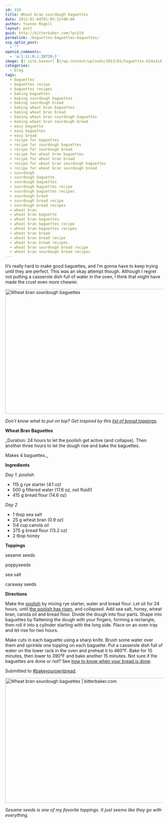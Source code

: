 ```yaml
---
id: 319
title: Wheat bran sourdough baguettes
date: 2013-01-04T01:05:22+00:00
author: Yvonne Rogell
layout: post
guid: http://bitterbaker.com/?p=319
permalink: /baguettes-baguettes-baguettes/
xcp_optin_post:
  - ""
openid_comments:
  - 'a:1:{i:0;i:38720;}'
image: {{ site.baseurl }}/wp-content/uploads/2013/01/baguettes-624x414.jpg
categories:
  - blog
tags:
  - baguettes
  - baguettes recipe
  - baguettes recipes
  - baking baguettes
  - baking sourdough baguettes
  - baking sourdough bread
  - baking wheat bran baguettes
  - baking wheat bran bread
  - baking wheat bran sourdough baguettes
  - baking wheat bran sourdough bread
  - easy baguette
  - easy baguettes
  - easy bread
  - recipe for baguettes
  - recipe for sourdough baguettes
  - recipe for sourdough bread
  - recipe for wheat bran baguettes
  - recipe for wheat bran bread
  - recipe for wheat bran sourdough baguettes
  - recipe for wheat bran sourdough bread
  - sourdough
  - sourdough baguette
  - sourdough baguettes
  - sourdough baguettes recipe
  - sourdough baguettes recipes
  - sourdough bread
  - sourdough bread recipe
  - sourdough bread recipes
  - wheat bran
  - wheat bran baguette
  - wheat bran baguettes
  - wheat bran baguettes recipe
  - wheat bran baguettes recipes
  - wheat bran bread
  - wheat bran bread recipe
  - wheat bran bread recipes
  - wheat bran sourdough bread recipe
  - wheat bran sourdough bread recipes
---
```

It&#8217;s really hard to make good baguettes, and I&#8217;m gonna have to keep trying until they are perfect. This was an okay attempt though. Although I regret not putting a casserole dish full of water in the oven, I think that might have made the crust even more chewier.

[<img class="pinthis" title="Wheat bran sourdough baguettes | bitterbaker.com" alt="Wheat bran sourdough baguettes" src="http://bitterbaker.com/images/baguettes.jpg" width="600" height="399" />](http://bitterbaker.com/?p=323)
  
_Don&#8217;t know what to put on top? Get inspired by this <a title="Awesome bread toppings" href="http://bitterbaker.com/things-to-top-your-bread-with/" target="_blank">list of bread toppings</a>._ 

**Wheat Bran Baguettes**

_Duration: 24 hours to let the poolish get active (and collapse). Then another three hours to let the dough rise and bake the baguettes.
  
Makes 4 baguettes._

**Ingredients**
  
_Day 1: poolish_

  * 115 g rye starter (4.1 oz)
  * 500 g filtered water (17.6 oz, not fluid!)
  * 415 g bread flour (14.6 oz)

_Day 2_

  * 1 tbsp sea salt
  * 25 g wheat bran (0.9 oz)
  * 1/4 cup canola oil
  * 375 g bread flour (13.2 oz)
  * 2 tbsp honey

**Toppings**
  
sesame seeds
  
poppyseeds
  
sea salt
  
caraway seeds

**Directions**
  
Make the <a title="What a poolish should look like" href="http://bitterbaker.com/what-a-poolish-should-look-like/" target="_blank">poolish</a> by mixing rye starter, water and bread flour. Let sit for 24 hours, until <a title="What a poolish should look like" href="http://bitterbaker.com/what-a-poolish-should-look-like/" target="_blank">the poolish has risen,</a> and collapsed. Add sea salt, honey, wheat bran, canola oil and bread flour. Divide the dough into four parts. Shape into baguettes by flattening the dough with your fingers, forming a rectangle, then roll it into a cylinder starting with the long side. Place on an oven tray and let rise for two hours.

Make cuts in each baguette using a sharp knife. Brush some water over them and sprinkle one topping on each baguette. Put a casserole dish full of water on the lower rack in the oven and preheat it to 460°F. Bake for 10 minutes, then lower to 390°F and bake another 15 minutes. Not sure if the baguettes are done or not? See <a title="Knock, knock. Who can tell me when my bread is done?" href="http://bitterbaker.com/how-to-know-when-the-bread-is-done/" target="_blank">how to know when your bread is done</a>.

Submitted to [#bakeyourownbread](http://www.roxanashomebaking.com/bake-your-own-bread/).

[<img class="pinthis" title="Wheat bran sourdough baguettes | bitterbaker.com" alt="Wheat bran sourdough baguettes | bitterbaker.com" src="http://bitterbaker.com/images/sesameseeds.jpg" width="600" height="399" />](http://bitterbaker.com/?p=323)
  
_Sesame seeds is one of my favorite toppings. It just seems like they go with everything._